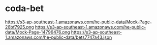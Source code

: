 # coda-bet
https://s3-ap-southeast-1.amazonaws.com/he-public-data/Mock-Page-26bf7925.png
https://s3-ap-southeast-1.amazonaws.com/he-public-data/Mock-Page-14796476.png
https://s3-ap-southeast-1.amazonaws.com/he-public-data/bets7747a43.json